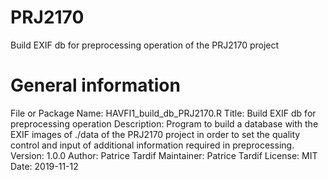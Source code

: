 # PRJ2170
Build EXIF db for preprocessing operation of the PRJ2170 project

# General information
File or Package Name: HAVFI1_build_db_PRJ2170.R
Title: Build EXIF db for preprocessing operation
Description: Program to build a database with the EXIF images of ./data of the PRJ2170
            project in order to set the quality control and input of additional
            information required in preprocessing.
Version: 1.0.0
Author: Patrice Tardif
Maintainer: Patrice Tardif
License: MIT
Date: 2019-11-12

